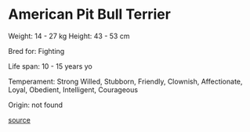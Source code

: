 # American Pit Bull Terrier

Weight: 14 - 27 kg
Height: 43 - 53 cm

Bred for: Fighting

Life span: 10 - 15 years yo

Temperament: Strong Willed, Stubborn, Friendly, Clownish, Affectionate, Loyal, Obedient, Intelligent, Courageous

Origin: not found

[source](https://api.thedogapi.com/v1/breeds/15)
